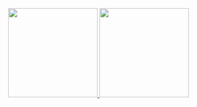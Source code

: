 <div align="center" style="display: inline_block">
  <a href="https://github.com/ggonc">
  <img height="180em" src="https://github-readme-stats-sigma-five.vercel.app/api?username=ggonc&show_icons=true&theme=gotham&include_all_commits=true&count_private=true"/>
  <img height="180em" src="https://github-readme-stats-sigma-five.vercel.app/api/top-langs/?username=ggonc&layout=compact&langs_count=7&theme=gotham"/>
</div>
